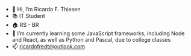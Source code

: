 - 👋 Hi, I’m Ricardo F. Thiesen
- 📚 IT Student
- 🏠 RS - BR
- 🌱 I’m currently learning some JavaScript frameworks, including Node and React, as well as Python and Pascal, due to college classes
- 📫 ricardofredt@outlook.com
